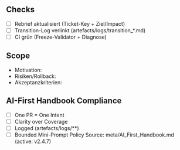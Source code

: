 ## Checks
- [ ] Rebrief aktualisiert (Ticket-Key + Ziel/Impact)
- [ ] Transition-Log verlinkt (artefacts/logs/transition_*.md)
- [ ] CI grün (Freeze-Validator + Diagnose)
## Scope
- Motivation:
- Risiken/Rollback:
- Akzeptanzkriterien:

## AI-First Handbook Compliance
- [ ] One PR = One Intent
- [ ] Clarity over Coverage
- [ ] Logged (artefacts/logs/**)
- [ ] Bounded Mini-Prompt
Policy Source: meta/AI_First_Handbook.md (active: v2.4.7)
